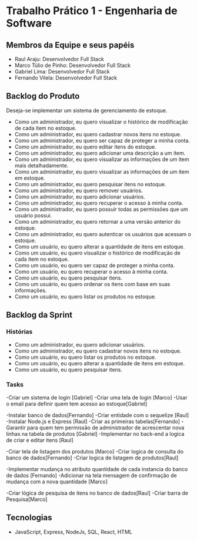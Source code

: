 # Trabalho Prático 1 - Engenharia de Software

## Membros da Equipe e seus papéis
- Raul Araju: Desenvolvedor Full Stack
- Marco Túlio de Pinho: Desenvolvedor Full Stack
- Gabriel Lima: Desenvolvedor Full Stack
- Fernando Vilela: Desenvolvedor Full Stack

## Backlog do Produto
Deseja-se implementar um sistema de gerenciamento de estoque.
- Como um administrador, eu quero visualizar o histórico de modificação de cada item no estoque.
- Como um administrador, eu quero cadastrar novos itens no estoque.
- Como um administrador, eu quero ser capaz de proteger a minha conta.
- Como um administrador, eu quero editar itens do estoque.
- Como um administrador, eu quero adicionar uma descrição a um item.
- Como um administrador, eu quero visualizar as informações de um item mais detalhadamente.
- Como um administrador, eu quero visualizar as informações de um item em estoque.
- Como um administrador, eu quero pesquisar itens no estoque.
- Como um administrador, eu quero remover usuários.
- Como um administrador, eu quero adicionar usuários. 
- Como um administrador, eu quero recuperar o acesso à minha conta.
- Como um administrador, eu quero possuir todas as permissões que um usuário possui.
- Como um administrador, eu quero retornar a uma versão anterior do estoque.
- Como um administrador, eu quero autenticar os usuários que acessam o estoque.
- Como um usuário, eu quero alterar a quantidade de itens em estoque.
- Como um usuário, eu quero visualizar o histórico de modificação de cada item no estoque.
- Como um usuário, eu quero ser capaz de proteger a minha conta.
- Como um usuário, eu quero recuperar o acesso à minha conta.
- Como um usuário, eu quero pesquisar itens.
- Como um usuário, eu quero ordenar os itens com base em suas informações.
- Como um usuário, eu quero listar os produtos no estoque.

## Backlog da Sprint 
### Histórias
- Como um administrador, eu quero adicionar usuários. 
- Como um administrador, eu quero cadastrar novos itens no estoque.
- Como um usuário, eu quero listar os produtos no estoque.
- Como um usuário, eu quero alterar a quantidade de itens em estoque.
- Como um usuário, eu quero pesquisar itens.
### Tasks
-Criar um sistema de login [Gabriel]
-Criar uma tela de login [Marco]
-Usar o email para definir quem tem acesso ao estoque[Gabriel]

-Instalar banco de dados[Fernando]
-Criar entidade com o sequelize [Raul]
-Instalar Node.js e Express [Raul]
-Criar as primeiras tabelas[Fernando]
-Garantir para quem tem permissão de administrador de acrescentar nova linhas na tabela de produtos [Gabriel]
-Implementar no back-end a logica de criar e editar itens [Raul]

-Criar tela de listagem dos produtos [Marco]
-Criar logica de consulta do banco de dados[Fernando]
-Criar logica de listagem de produtos[Raul]

-Implementar mudança no atributo quantidade de cada instancia do banco de dados [Fernando]
-Adicionar na tela mensagem de confirmação de mudança com a nova quantidade [Marco]

-Criar lógica de pesquisa de itens no banco de dados[Raul]
-Criar barra de Pesquisa[Marco]

## Tecnologias
- JavaScript, Express, NodeJs, SQL, React, HTML 
